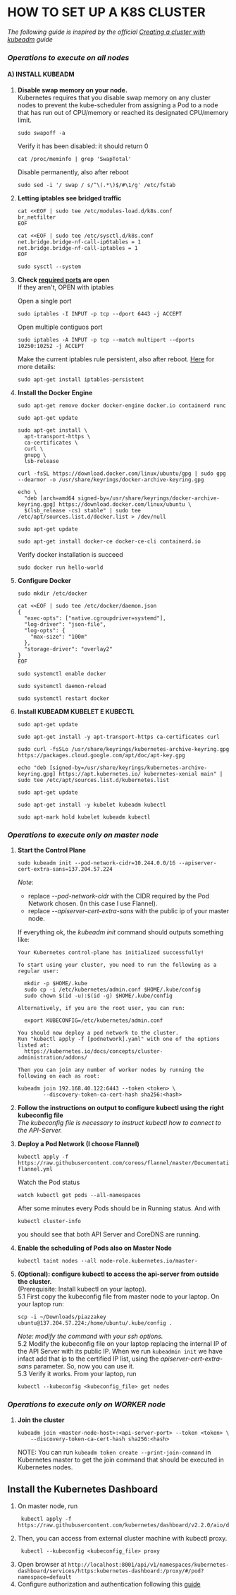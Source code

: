 # HOW TO SET UP A K8S CLUSTER

*The following guide is inspired by the official [Creating a cluster with kubeadm](https://kubernetes.io/docs/setup/production-environment/tools/kubeadm/create-cluster-kubeadm/) guide*

### *Operations to execute on all nodes*

#### A) INSTALL KUBEADM
1. **Disable swap memory on your node.**  
  Kubernetes requires that you disable swap memory on any cluster nodes to prevent the kube-scheduler from assigning a Pod to a node that has run out of CPU/memory or reached its designated CPU/memory limit.  
    ```
    sudo swapoff -a
    ```
    Verify it has been disabled: it should return 0  
    ```
    cat /proc/meminfo | grep 'SwapTotal'
    ```
    Disable permanently, also after reboot
    ```
    sudo sed -i '/ swap / s/^\(.*\)$/#\1/g' /etc/fstab
    ```

2. **Letting iptables see bridged traffic**    
    ```
    cat <<EOF | sudo tee /etc/modules-load.d/k8s.conf
    br_netfilter  
    EOF
    ```

    ```
    cat <<EOF | sudo tee /etc/sysctl.d/k8s.conf  
    net.bridge.bridge-nf-call-ip6tables = 1  
    net.bridge.bridge-nf-call-iptables = 1  
    EOF
    ```
    ```
    sudo sysctl --system
    ```

3. **Check [required ports](https://kubernetes.io/docs/setup/production-environment/tools/kubeadm/install-kubeadm/#check-required-ports) are open**  
    If they aren't, OPEN with iptables  
	
    Open a single port  
    ```
    sudo iptables -I INPUT -p tcp --dport 6443 -j ACCEPT
    ```
    Open multiple contiguos port  
    ```
    sudo iptables -A INPUT -p tcp --match multiport --dports 10250:10252 -j ACCEPT
    ```
    Make the current iptables rule persistent, also after reboot. [Here](https://linuxconfig.org/how-to-make-iptables-rules-persistent-after-reboot-on-linux) for more details:  
    ```
    sudo apt-get install iptables-persistent
    ```

4. **Install the Docker Engine**
    ```
    sudo apt-get remove docker docker-engine docker.io containerd runc
    ```
    ```
    sudo apt-get update
    ```
    ```
    sudo apt-get install \  
      apt-transport-https \  
      ca-certificates \  
      curl \  
      gnupg \  
      lsb-release
    ```
	
    ```
    curl -fsSL https://download.docker.com/linux/ubuntu/gpg | sudo gpg --dearmor -o /usr/share/keyrings/docker-archive-keyring.gpg
    ```
    ```
    echo \  
      "deb [arch=amd64 signed-by=/usr/share/keyrings/docker-archive-keyring.gpg] https://download.docker.com/linux/ubuntu \  
      $(lsb_release -cs) stable" | sudo tee /etc/apt/sources.list.d/docker.list > /dev/null
    ```
    ```
    sudo apt-get update
    ```
    ```
    sudo apt-get install docker-ce docker-ce-cli containerd.io
    ```
    Verify docker installation is succeed  
    ```
    sudo docker run hello-world
    ```

5. **Configure Docker**
    ```
    sudo mkdir /etc/docker
    ```
    ```
    cat <<EOF | sudo tee /etc/docker/daemon.json
    {
      "exec-opts": ["native.cgroupdriver=systemd"],
      "log-driver": "json-file",
      "log-opts": {
        "max-size": "100m"
      },
      "storage-driver": "overlay2"
    }
    EOF
    ```
    ```
    sudo systemctl enable docker
    ```
    ```
    sudo systemctl daemon-reload
    ```
    ```
    sudo systemctl restart docker
    ```


6. **Install KUBEADM KUBELET E KUBECTL**
    ```
    sudo apt-get update
    ```
    ```
    sudo apt-get install -y apt-transport-https ca-certificates curl
    ```
    ```
    sudo curl -fsSLo /usr/share/keyrings/kubernetes-archive-keyring.gpg https://packages.cloud.google.com/apt/doc/apt-key.gpg
    ```
    ```
    echo "deb [signed-by=/usr/share/keyrings/kubernetes-archive-keyring.gpg] https://apt.kubernetes.io/ kubernetes-xenial main" | sudo tee /etc/apt/sources.list.d/kubernetes.list
    ```
    ```
    sudo apt-get update
    ```
    ```
    sudo apt-get install -y kubelet kubeadm kubectl
    ```
    ```
    sudo apt-mark hold kubelet kubeadm kubectl
    ```

### *Operations to execute only on master node*

1. **Start the Control Plane**
    ```
    sudo kubeadm init --pod-network-cidr=10.244.0.0/16 --apiserver-cert-extra-sans=137.204.57.224
    ```
    *Note*:  
    - replace *--pod-network-cidr* with the CIDR required by the Pod Network chosen. (In this case I use Flannel).  
    - replace *--apiserver-cert-extra-sans* with the public ip of your master node.  
    
    
    If everything ok, the *kubeadm init* command should outputs something like:   
    ```
    Your Kubernetes control-plane has initialized successfully!

    To start using your cluster, you need to run the following as a regular user:

      mkdir -p $HOME/.kube
      sudo cp -i /etc/kubernetes/admin.conf $HOME/.kube/config
      sudo chown $(id -u):$(id -g) $HOME/.kube/config

    Alternatively, if you are the root user, you can run:

      export KUBECONFIG=/etc/kubernetes/admin.conf

    You should now deploy a pod network to the cluster.
    Run "kubectl apply -f [podnetwork].yaml" with one of the options listed at:
      https://kubernetes.io/docs/concepts/cluster-administration/addons/

    Then you can join any number of worker nodes by running the following on each as root:

    kubeadm join 192.168.40.122:6443 --token <token> \
            --discovery-token-ca-cert-hash sha256:<hash>
    ```

2. **Follow the instructions on output to configure kubectl using the right kubeconfig file**  
*The kubeconfig file is necessary to instruct kubectl how to connect to the API-Server.*

3. **Deploy a Pod Network (I choose Flannel)**
    ```
    kubectl apply -f https://raw.githubusercontent.com/coreos/flannel/master/Documentation/kube-flannel.yml
    ```
   
    Watch the Pod status
    ```
    watch kubectl get pods --all-namespaces
    ```
    After some minutes every Pods should be in Running status. And with
    ```
    kubectl cluster-info
    ```
    you should see that both API Server and CoreDNS are running.  

4. **Enable the scheduling of Pods also on Master Node**
    ```
    kubectl taint nodes --all node-role.kubernetes.io/master-
    ```

5. **(Optional): configure kubectl to access the api-server from outside the cluster.**  
	(Prerequisite: Install kubectl on your laptop).  
	5.1 First copy the kubeconfig file from master node to your laptop. On your laptop run:  
	```
	scp -i ~/Downloads/piazzakey ubuntu@137.204.57.224:/home/ubuntu/.kube/config .
	```  
	*Note: modify the command with your ssh options.*  
	5.2 Modify the kubeconfig file on your laptop replacing the internal IP of the API Server with its public IP.
	When we run `kubeadmin init` we have infact add that ip to the 		certified IP list, using the *apiserver-cert-extra-sans* parameter. So, now you can use it.    
	5.3 Verify it works. From your laptop, run   
	```
	kubectl --kubeconfig <kubeconfig_file> get nodes
	```  
	
### *Operations to execute only on WORKER node*
1. **Join the cluster**
    ```
    kubeadm join <master-node-host>:<api-server-port> --token <token> \
        --discovery-token-ca-cert-hash sha256:<hash>
    ```  
    NOTE: You can run `kubeadm token create --print-join-command` in Kubernetes master to get the join command that should be executed in Kubernetes nodes.


## Install the Kubernetes Dashboard
1. On master node, run
	```
	 kubectl apply -f https://raw.githubusercontent.com/kubernetes/dashboard/v2.2.0/aio/deploy/recommended.yaml
	```
2. Then, you can access from external cluster machine with kubectl proxy.
	```
	 kubectl --kubeconfig <kubeconfig_file> proxy
	```
3. Open browser at
	`http://localhost:8001/api/v1/namespaces/kubernetes-dashboard/services/https:kubernetes-dashboard:/proxy/#/pod?namespace=default`
4. Configure authorization and authentication following this [guide](https://www.replex.io/blog/how-to-install-access-and-add-heapster-metrics-to-the-kubernetes-dashboard)
